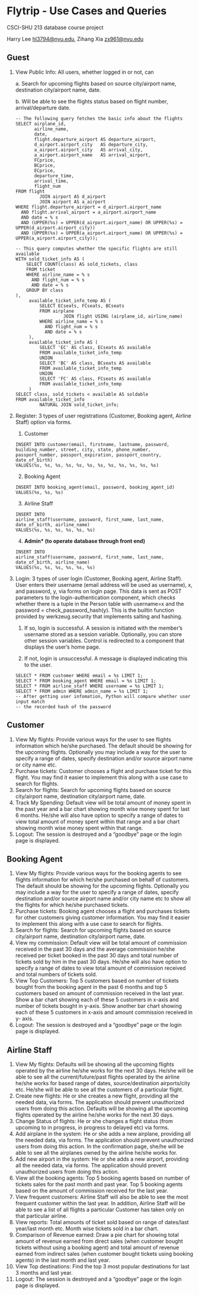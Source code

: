 # Flytrip - Use Cases and Queries

CSCI-SHU 213 database course project

Harry Lee [hl3794@nyu.edu](mailto:hl3794@nyu.edu), Zihang Xia [zx961@nyu.edu](mailto:zx961@nyu.edu)

## Guest

1. View Public Info: All users, whether logged in or not, can

   a. Search for upcoming flights based on source city/airport name, destination city/airport name, date.

   b. Will be able to see the flights status based on flight number, arrival/departure date.
   ```mysql
   -- The following query fetches the basic info about the flights
   SELECT airplane_id,
          airline_name,
          date,
          flight.departure_airport AS departure_airport,
          d_airport.airport_city   AS departure_city,
          a_airport.airport_city   AS arrival_city,
          a_airport.airport_name   AS arrival_airport,
          FCprice,
          BCprice,
          ECprice,
          departure_time,
          arrival_time,
          flight_num
   FROM flight
            JOIN airport AS d_airport
            JOIN airport AS a_airport
   WHERE flight.departure_airport = d_airport.airport_name
     AND flight.arrival_airport = a_airport.airport_name
     AND date = % s
     AND (UPPER(%s) = UPPER(d_airport.airport_name) OR UPPER(%s) = UPPER(d_airport.airport_city))
     AND (UPPER(%s) = UPPER(a_airport.airport_name) OR UPPER(%s) = UPPER(a_airport.airport_city));
   
   -- This query computes whether the specific flights are still available
   WITH sold_ticket_info AS (
       SELECT COUNT(class) AS sold_tickets, class
       FROM ticket
       WHERE airline_name = % s
         AND flight_num = % s
         AND date = % s
       GROUP BY class
   ),
        available_ticket_info_temp AS (
            SELECT ECseats, FCseats, BCseats
            FROM airplane
                     JOIN flight USING (airplane_id, airline_name)
            WHERE airline_name = % s
              AND flight_num = % s
              AND date = % s
        ),
        available_ticket_info AS (
            SELECT 'EC' AS class, ECseats AS available
            FROM available_ticket_info_temp
            UNION
            SELECT 'BC' AS class, BCseats AS available
            FROM available_ticket_info_temp
            UNION
            SELECT 'FC' AS class, FCseats AS available
            FROM available_ticket_info_temp
        )
   SELECT class, sold_tickets < available AS soldable
   FROM available_ticket_info
            NATURAL JOIN sold_ticket_info;
   ```
2. Register: 3 types of user registrations (Customer, Booking agent, Airline Staff) option via forms.
    1. Customer
   ```mysql
   INSERT INTO customer(email, firstname, lastname, password, building_number, street, city, state, phone_number,
   passport_number, passport_expiration, passport_country, date_of_birth)
   VALUES(%s, %s, %s, %s, %s, %s, %s, %s, %s, %s, %s, %s)
   ```
    2. Booking Agent
   ```mysql
   INSERT INTO booking_agent(email, password, booking_agent_id)
   VALUES(%s, %s, %s)
   ```   
    3. Airline Staff
   ```mysql
   INSERT INTO
   airline_staff(username, password, first_name, last_name, date_of_birth, airline_name)
   VALUES(%s, %s, %s, %s, %s, %s)
   ```   
    4. __Admin* (to operate database through front end)__
   ```mysql
   INSERT INTO
   airline_staff(username, password, first_name, last_name, date_of_birth, airline_name)
   VALUES(%s, %s, %s, %s, %s, %s)
   ```   

3. Login: 3 types of user login (Customer, Booking agent, Airline Staff). User enters their username (email address will
   be used as username), x, and password, y, via forms on login page. This data is sent as POST parameters to the
   login-authentication component, which checks whether there is a tuple in the Person table with username=x and the
   password = check_password_hash(y). This is the builtin function provided by werkzeug.security that implements salting and hashing.

    1. If so, login is successful. A session is initiated with the member’s username stored as a session variable.
       Optionally, you can store other session variables. Control is redirected to a component that displays the user’s
       home page.

    2. If not, login is unsuccessful. A message is displayed indicating this to the user.
     ```mysql
     SELECT * FROM customer WHERE email = %s LIMIT 1;
     SELECT * FROM booking_agent WHERE email = %s LIMIT 1;
     SELECT * FROM airline_staff WHERE username = %s LIMIT 1;
     SELECT * FROM admin WHERE admin_name = %s LIMIT 1;
   -- After getting user infomation, Python will compare whether user input match
   -- the recorded hash of the password 
      ```

## Customer

1. View My flights: Provide various ways for the user to see flights information which he/she purchased. The default
   should be showing for the upcoming flights. Optionally you may include a way for the user to specify a range of
   dates, specify destination and/or source airport name or city name etc.
2. Purchase tickets: Customer chooses a flight and purchase ticket for this flight. You may find it easier to implement
   this along with a use case to search for flights.
3. Search for flights: Search for upcoming flights based on source city/airport name, destination city/airport name,
   date.
4. Track My Spending: Default view will be total amount of money spent in the past year and a bar chart showing month
   wise money spent for last 6 months. He/she will also have option to specify a range of dates to view total amount of
   money spent within that range and a bar chart showing month wise money spent within that range.
5. Logout: The session is destroyed and a “goodbye” page or the login page is displayed.

## Booking Agent

1. View My flights: Provide various ways for the booking agents to see flights information for which he/she purchased on
   behalf of customers. The default should be showing for the upcoming flights. Optionally you may include a way for the
   user to specify a range of dates, specify destination and/or source airport name and/or city name etc to show all the
   flights for which he/she purchased tickets.
2. Purchase tickets: Booking agent chooses a flight and purchases tickets for other customers giving customer
   information. You may find it easier to implement this along with a use case to search for flights.
3. Search for flights: Search for upcoming flights based on source city/airport name, destination city/airport name,
   date.
4. View my commission: Default view will be total amount of commission received in the past 30 days and the average
   commission he/she received per ticket booked in the past 30 days and total number of tickets sold by him in the past
   30 days. He/she will also have option to specify a range of dates to view total amount of commission received and
   total numbers of tickets sold.
5. View Top Customers: Top 5 customers based on number of tickets bought from the booking agent in the past 6 months and
   top 5 customers based on amount of commission received in the last year. Show a bar chart showing each of these 5
   customers in x-axis and number of tickets bought in y-axis. Show another bar chart showing each of these 5 customers
   in x-axis and amount commission received in y- axis.
6. Logout: The session is destroyed and a “goodbye” page or the login page is displayed.

## Airline Staff

1. View My flights: Defaults will be showing all the upcoming flights operated by the airline he/she works for the next
   30 days. He/she will be able to see all the current/future/past flights operated by the airline he/she works for
   based range of dates, source/destination airports/city etc. He/she will be able to see all the customers of a
   particular flight.
2. Create new flights: He or she creates a new flight, providing all the needed data, via forms. The application should
   prevent unauthorized users from doing this action. Defaults will be showing all the upcoming flights operated by the
   airline he/she works for the next 30 days.
3. Change Status of flights: He or she changes a flight status (from upcoming to in progress, in progress to delayed
   etc) via forms.
4. Add airplane in the system: He or she adds a new airplane, providing all the needed data, via forms. The application
   should prevent unauthorized users from doing this action. In the confirmation page, she/he will be able to see all
   the airplanes owned by the airline he/she works for.
5. Add new airport in the system: He or she adds a new airport, providing all the needed data, via forms. The
   application should prevent unauthorized users from doing this action.
6. View all the booking agents: Top 5 booking agents based on number of tickets sales for the past month and past year.
   Top 5 booking agents based on the amount of commission received for the last year.
7. View frequent customers: Airline Staff will also be able to see the most frequent customer within the last year. In
   addition, Airline Staff will be able to see a list of all flights a particular Customer has taken only on that
   particular airline.
8. View reports: Total amounts of ticket sold based on range of dates/last year/last month etc. Month wise tickets sold
   in a bar chart.
9. Comparison of Revenue earned: Draw a pie chart for showing total amount of revenue earned from direct sales (when
   customer bought tickets without using a booking agent) and total amount of revenue earned from indirect sales (when
   customer bought tickets using booking agents) in the last month and last year.
10. View Top destinations: Find the top 3 most popular destinations for last 3 months and last year.
11. Logout: The session is destroyed and a “goodbye” page or the login page is displayed.
